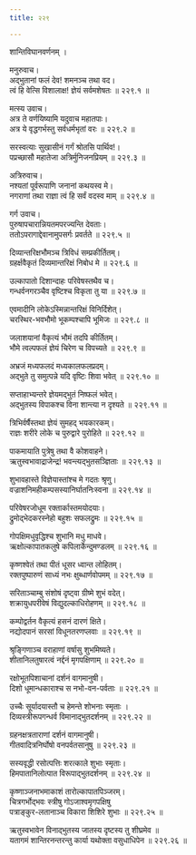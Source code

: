 ```yaml
---
title: २२९

---
```

शान्तिविघानवर्णनम् ।  
  
मनुरुवाच।  
अद्भुतानां फलं देव! शमनञ्च तथा वद।  
त्वं हि वेत्सि विशालाक्ष! ज्ञेयं सर्वमशेषतः ॥ २२९.१ ॥  
  
मत्स्य उवाच।  
अत्र ते वर्णयिष्यामि यदुवाच महातपाः।  
अत्र ये वृद्धगर्भस्तु सर्वधर्मभृतां वरः ॥ २२९.२ ॥  
  
सरस्वत्याः सुखासीनं गर्गं श्रोतसि पार्थिव!।  
पप्रच्छासौ महातेजा अत्रिर्मुनिजनप्रियम् ॥ २२९.३ ॥  
  
अत्रिरुवाच।  
नश्यतां पूर्वरूपाणि जनानां कथयस्व मे।  
नगराणां तथा राज्ञा त्वं हि सर्वं वदस्व माम् ॥ २२९.४ ॥  
  
गर्ग उवाच।  
पुरुषापचारान्नियतमपरज्यन्ति देवताः।  
ततोऽपरागाद्देवानामुपसर्गः प्रवर्तते ॥ २२९.५ ॥  
  
दिव्यान्तरिक्षभौमञ्च त्रिविधं सम्प्रकीर्तितम्।  
ग्रहर्क्षवैकृतं दिव्यमान्तरिक्षं निबोध मे ॥ २२९.६ ॥  
  
उल्कापातो दिशान्दाहः परिवेषस्तथैव च।  
गन्धर्वनगरञ्चैव वृष्टिश्च विकृता तु या ॥ २२९.७ ॥  
  
एवमादीनि लोकेऽस्मिन्नान्तरिक्षं विनिर्दिशेत्।  
चरस्थिर-भवभौमो भूकम्पश्चापि भूमिजः ॥ २२९.८ ॥  
  
जलाशयानां वैकृत्यं भौमं तदपि कीर्तितम्।  
भौमे त्वल्पफलं ज्ञेयं चिरेण च विपच्यते ॥ २२९.९ ॥  
  
अभ्रजं मध्यफलदं मध्यकालफलप्रदम्।  
अद्भुते तु समुत्पन्ने यदि वृष्टिः शिवा भवेत् ॥ २२९.१० ॥  
  
सप्ताहाभ्यन्तरे ज्ञेयमद्भुतं निष्फलं भवेत्।  
अद्भुतस्य विपाकश्च विना शान्त्या न दृश्यते ॥ २२९.११ ॥  
  
त्रिभिर्वर्षैस्तथा ज्ञेयं सुमहद् भयकारकम्।  
राज्ञः शरीरे लोके च पुरुद्वारे पुरोहिते ॥ २२९.१२ ॥  
  
पाकमायाति पुत्रेषु तथा वै कोशवाहने।  
ऋतुस्वभावाद्राजेन्द्र! भवन्त्यद्भुतसञ्ज्ञिताः ॥ २२९.१३ ॥  
  
शुभावहास्ते विज्ञेयास्तांश्च मे गदतः श्रृणु।  
वज्राशनिमहीकम्पसस्यानिर्घातनिःस्वना ॥ २२९.१४ ॥  
  
परिवेषरजोधूम रक्तार्कास्तमयोदयाः।  
द्रुमोद्भेदकरस्नेहो बहुशः सफलद्रुमः ॥ २२९.१५ ॥  
  
गोपक्षिमधुवृद्धिश्च शुभानि मधु माधवे।  
ऋक्षोल्कापातकलुषे कपिलार्केन्दुमण्डलम् ॥ २२९.१६ ॥  
  
कृष्णश्वेतं तथा पीतं धूसर ध्वान्त लोहितम्।  
रक्तपुष्पारुणं साध्यं नभः क्षुब्धार्णवोपमम् ॥ २२९.१७ ॥  
  
सरिताञ्चाम्बु संशोषं दृष्ट्वा ग्रीष्मे शुभं वदेत्।  
शक्रायुधपरीवेषं विद्युदल्काधिरोहणम् ॥ २२९.१८ ॥  
  
कम्पोद्वर्तन वैकृत्यं हसनं दारणं क्षिते।  
नद्योदपानं सरसां विधूनतरणप्लवाः ॥ २२९.१९ ॥  
  
श्रृङ्गिणाञ्च वराहाणां वर्षासु शुभमिष्यते।  
शीतानिलतुषारत्वं नर्द्दनं मृगपक्षिणाम् ॥ २२९.२० ॥  
  
रक्षोभूतपिशाचानां दर्शनं वागमानुषी।  
दिशो धूमान्धकाराश्च स नभो-वन-पर्वताः ॥ २२९.२१ ॥  
  
उच्चैः सूर्यादयास्तौ च हेमन्ते शोभनाः स्मृताः ।  
दिव्यस्त्रीरूपगन्धर्व विमानाद्भुतदर्शनम् ॥ २२९.२२ ॥  
  
ग्रहनक्षत्रताराणां दर्शनं वागमानुषी।  
गीतवादित्रनिर्घोषो वनपर्वतसानुषु ॥ २२९.२३ ॥  
  
सस्यवृद्धी रसोत्पत्तिः शरत्काले शुभाः स्मृताः।  
हिमपातानिलोत्पात विरूपाद्भुतदर्शनम् ॥ २२९.२४ ॥  
  
कृष्णाञ्जनाभमाकाशं तारोल्कापातपिञ्जरम्।  
चित्रगर्भोद्भवः स्त्रीषु गोऽजाश्वमृगपक्षिषु  
पत्राङ्कुर-लतानाञ्च विकारा शिशिरे शुभाः ॥ २२९.२५ ॥  
  
ऋतुस्वभावेन विनाद्भुतस्य जातस्य दृष्टस्य तु शीघ्रमेव ॥  
यतागमं शान्तिरनन्तरन्तु कार्या यथोक्ता वसुधाधिपेन ॥ २२९.२६ ॥